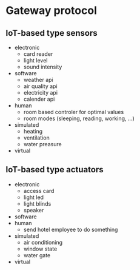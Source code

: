# Gateway protocol


## IoT-based type sensors
- electronic 
    - card reader
    - light level
    - sound intensity
- software 
    - weather api
    - air quality api
    - electricity api
    - calender api
- human 
    - room based controler for optimal values
    - room modes (sleeping, reading, working, ...)
- simulated
    - heating
    - ventilation
    - water preasure
- virtual

## IoT-based type actuators
- electronic 
    - access card
    - light led
    - light blinds
    - speaker
- software 
- human 
    - send hotel employee to do something
- simulated 
    - air conditioning
    - window state
    - water gate
- virtual